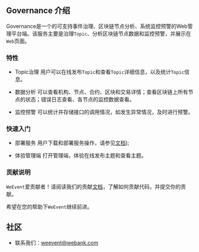 ## Governance 介绍
Governance是一个的可支持事件治理、区块链节点分析、系统监控预警的Web管理平台端。该服务主要是治理`Topic`、分析区块链节点数据和监控预警，并展示在`Web`页面。


### 特性
- Topic治理
    用户可以在线发布`Topic`和查看`Topic`详细信息，以及统计`Topic`信息。

- 数据分析
    可以查看机构、节点、合约、区块和交易详情；查看区块链上所有节点的状态；错误日志查看、各节点的监控数据查看。

- 监控预警
    可以统计并存储接口的调用情况，如发生异常情况，及时进行预警。

### 快速入门
- 部署服务
    用户下载和部署服务操作，请参见[文档](https://weeventdoc.readthedocs.io/en/latest/));

- 体验管理端
    打开管理端，体验在线发布主题和查看主题。

### 贡献说明
`WeEvent`爱贡献者！请阅读我们的贡献[文档](https://github.com/WeBankFinTech/WeEvent-governance/blob/master/CONTRIBUTING.md)，了解如何贡献代码，并提交你的贡献。

希望在您的帮助下`WeEvent`继续前进。


## 社区
- 联系我们：weevent@webank.com

